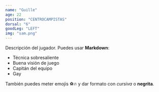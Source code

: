 ```yaml
---
name: "Guille"
age: 22
position: "CENTROCAMPISTAS"
dorsal: "6"
goodLeg: "LEFT"
img: "sam.png"
---
```


Descripción del jugador. Puedes usar **Markdown**:

- Técnica sobresaliente
- Buena visión de juego
- Capitán del equipo
- Gay

También puedes meter emojis ⚽🔥 y dar formato con _cursiva_ o **negrita**.